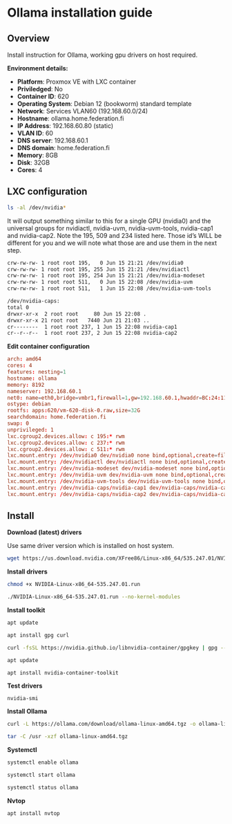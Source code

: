 # Ollama installation guide

## Overview

Install instruction for Ollama, working gpu drivers on host required.

**Environment details:**
- **Platform**: Proxmox VE with LXC container
- **Priviledged**: No
- **Container ID**: 620
- **Operating System**: Debian 12 (bookworm) standard template
- **Network**: Services VLAN60 (192.168.60.0/24)
- **Hostname**: ollama.home.federation.fi
- **IP Address**: 192.168.60.80 (static)
- **VLAN ID**: 60
- **DNS server**: 192.168.60.1
- **DNS domain**: home.federation.fi
- **Memory**: 8GB
- **Disk**: 32GB
- **Cores**: 4

## LXC configuration

```bash
ls -al /dev/nvidia*
```

It will output something similar to this for a single GPU (nvidia0) and the universal groups for nvidiactl, nvidia-uvm, nvidia-uvm-tools, nvidia-cap1 and nvidia-cap2. Note the 195, 509 and 234 listed here. Those id’s WILL be different for you and we will note what those are and use them in the next step.

```bash
crw-rw-rw- 1 root root 195,   0 Jun 15 21:21 /dev/nvidia0
crw-rw-rw- 1 root root 195, 255 Jun 15 21:21 /dev/nvidiactl
crw-rw-rw- 1 root root 195, 254 Jun 15 21:21 /dev/nvidia-modeset
crw-rw-rw- 1 root root 511,   0 Jun 15 22:08 /dev/nvidia-uvm
crw-rw-rw- 1 root root 511,   1 Jun 15 22:08 /dev/nvidia-uvm-tools

/dev/nvidia-caps:
total 0
drwxr-xr-x  2 root root     80 Jun 15 22:08 .
drwxr-xr-x 21 root root   7440 Jun 21 21:03 ..
cr--------  1 root root 237, 1 Jun 15 22:08 nvidia-cap1
cr--r--r--  1 root root 237, 2 Jun 15 22:08 nvidia-cap2
```

**Edit container configuration**

```conf
arch: amd64
cores: 4
features: nesting=1
hostname: ollama
memory: 8192
nameserver: 192.168.60.1
net0: name=eth0,bridge=vmbr1,firewall=1,gw=192.168.60.1,hwaddr=BC:24:11:2C:20:EE,ip=192.168.60.80/24,tag=60,type=veth
ostype: debian
rootfs: apps:620/vm-620-disk-0.raw,size=32G
searchdomain: home.federation.fi
swap: 0
unprivileged: 1
lxc.cgroup2.devices.allow: c 195:* rwm
lxc.cgroup2.devices.allow: c 237:* rwm
lxc.cgroup2.devices.allow: c 511:* rwm
lxc.mount.entry: /dev/nvidia0 dev/nvidia0 none bind,optional,create=file
lxc.mount.entry: /dev/nvidiactl dev/nvidiactl none bind,optional,create=file
lxc.mount.entry: /dev/nvidia-modeset dev/nvidia-modeset none bind,optional,create=file
lxc.mount.entry: /dev/nvidia-uvm dev/nvidia-uvm none bind,optional,create=file
lxc.mount.entry: /dev/nvidia-uvm-tools dev/nvidia-uvm-tools none bind,optional,create=file
lxc.mount.entry: /dev/nvidia-caps/nvidia-cap1 dev/nvidia-caps/nvidia-cap1 none bind,optional,create=file
lxc.mount.entry: /dev/nvidia-caps/nvidia-cap2 dev/nvidia-caps/nvidia-cap2 none bind,optional,create=file
```

## Install

**Download (latest) drivers**

Use same driver version which is installed on host system.

```bash
wget https://us.download.nvidia.com/XFree86/Linux-x86_64/535.247.01/NVIDIA-Linux-x86_64-535.247.01.run
```

**Install drivers**

```bash
chmod +x NVIDIA-Linux-x86_64-535.247.01.run

./NVIDIA-Linux-x86_64-535.247.01.run --no-kernel-modules
```

**Install toolkit**

```bash
apt update

apt install gpg curl

curl -fsSL https://nvidia.github.io/libnvidia-container/gpgkey | gpg --dearmor -o /usr/share/keyrings/nvidia-container-toolkit-keyring.gpg && curl -s -L https://nvidia.github.io/libnvidia-container/stable/deb/nvidia-container-toolkit.list | sed 's#deb https://#deb [signed-by=/usr/share/keyrings/nvidia-container-toolkit-keyring.gpg] https://#g' | tee /etc/apt/sources.list.d/nvidia-container-toolkit.list

apt update

apt install nvidia-container-toolkit
```

**Test drivers**

```
nvidia-smi
```

**Install Ollama**

```bash
curl -L https://ollama.com/download/ollama-linux-amd64.tgz -o ollama-linux-amd64.tgz

tar -C /usr -xzf ollama-linux-amd64.tgz
```

**Systemctl**

```bash
systemctl enable ollama

systemctl start ollama

systemctl status ollama
```

**Nvtop**

```bash
apt install nvtop
```
